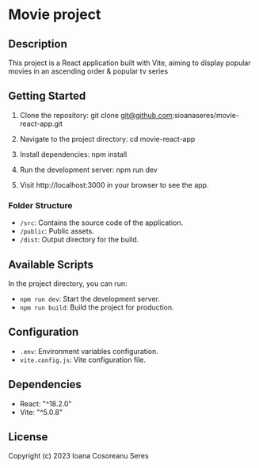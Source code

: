# Movie project

## Description

This project is a React application built with Vite, aiming to display popular movies in an ascending order & popular tv series

## Getting Started

1. Clone the repository:
   git clone git@github.com:sioanaseres/movie-react-app.git

2. Navigate to the project directory:
   cd movie-react-app

3. Install dependencies:
   npm install

4. Run the development server:
   npm run dev

5. Visit http://localhost:3000 in your browser to see the app.

### Folder Structure

- `/src`: Contains the source code of the application.
- `/public`: Public assets.
- `/dist`: Output directory for the build.

## Available Scripts

In the project directory, you can run:

- `npm run dev`: Start the development server.
- `npm run build`: Build the project for production.

## Configuration

- `.env`: Environment variables configuration.
- `vite.config.js`: Vite configuration file.

## Dependencies

- React: "^18.2.0"
- Vite: "^5.0.8"

## License

Copyright (c) 2023 Ioana Cosoreanu Seres
